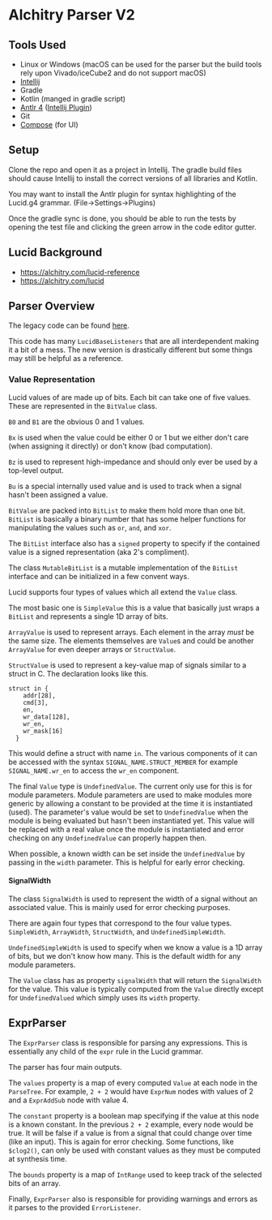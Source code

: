 # Alchitry Parser V2

## Tools Used

* Linux or Windows (macOS can be used for the parser but the build tools rely upon Vivado/iceCube2 and do not support
  macOS)
* [Intellij](https://www.jetbrains.com/idea/)
* Gradle
* Kotlin (manged in gradle script)
* [Antlr 4](https://www.antlr.org/) ([Intellij Plugin](https://plugins.jetbrains.com/plugin/7358-antlr-v4))
* Git
* [Compose](https://www.jetbrains.com/lp/compose-desktop/) (for UI)

## Setup

Clone the repo and open it as a project in Intellij. The gradle build files should cause Intellij to install the correct
versions of all libraries and Kotlin.

You may want to install the Antlr plugin for syntax highlighting of the Lucid.g4 grammar. (File->Settings->Plugins)

Once the gradle sync is done, you should be able to run the tests by opening the test file and clicking the green arrow
in the code editor gutter.

## Lucid Background

* https://alchitry.com/lucid-reference
* https://alchitry.com/lucid

## Parser Overview

The legacy code can be
found [here](https://github.com/alchitry/Alchitry-Labs/tree/master/src/com/alchitry/labs/parsers/tools/lucid).

This code has many `LucidBaseListeners` that are all interdependent making it a bit of a mess. The new version is
drastically different but some things may still be helpful as a reference.

### Value Representation

Lucid values of are made up of bits. Each bit can take one of five values. These are represented in the `BitValue`
class.

`B0` and `B1` are the obvious 0 and 1 values.

`Bx` is used when the value could be either 0 or 1 but we either don't care (when assigning it directly) or don't know
(bad computation).

`Bz` is used to represent high-impedance and should only ever be used by a top-level output.

`Bu` is a special internally used value and is used to track when a signal hasn't been assigned a value.

`BitValue` are packed into `BitList` to make them hold more than one bit. `BitList` is basically a binary number that
has some helper functions for manipulating the values such as `or`, `and`, and `xor`.

The `BitList` interface also has a `signed` property to specify if the contained value is a signed representation (aka
2's compliment).

The class `MutableBitList` is a mutable implementation of the `BitList` interface and can be initialized in a few
convent ways.

Lucid supports four types of values which all extend the `Value` class.

The most basic one is `SimpleValue` this is a value that basically just wraps a `BitList` and represents a single 1D
array of bits.

`ArrayValue` is used to represent arrays. Each element in the array *must* be the same size. The elements themselves
are `Value`s and could be another `ArrayValue` for even deeper arrays or `StructValue`.

`StructValue` is used to represent a key-value map of signals similar to a struct in C. The declaration looks like this.

```  
struct in {
    addr[28],
    cmd[3],
    en,
    wr_data[128],
    wr_en,
    wr_mask[16]
  }
  ```

This would define a struct with name `in`. The various components of it can be accessed with the
syntax `SIGNAL_NAME.STRUCT_MEMBER` for example `SIGNAL_NAME.wr_en` to access the `wr_en` component.

The final `Value` type is `UndefinedValue`. The current only use for this is for module parameters. Module parameters
are used to make modules more generic by allowing a constant to be provided at the time it is instantiated (used). The
parameter's value would be set to `UndefinedValue` when the module is being evaluated but hasn't been instantiated yet.
This value will be replaced with a real value once the module is instantiated and error checking on any `UndefinedValue`
can properly happen then.

When possible, a known width can be set inside the `UndefinedValue` by passing in the `width` parameter. This is helpful
for early error checking.

#### SignalWidth

The class `SignalWidth` is used to represent the width of a signal without an associated value. This is mainly used for
error checking purposes.

There are again four types that correspond to the four value types. `SimpleWidth`, `ArrayWidth`, `StructWidth`,
and `UndefinedSimpleWidth`.

`UndefinedSimpleWidth` is used to specify when we know a value is a 1D array of bits, but we don't know how many. This
is
the default width for any module parameters.

The `Value` class has as property `signalWidth` that will return the `SignalWidth` for the value. This value is
typically computed from the `Value` directly except for `UndefinedValued` which simply uses its `width` property.

## ExprParser

The `ExprParser` class is responsible for parsing any expressions. This is essentially any child of the `expr` rule in
the Lucid grammar.

The parser has four main outputs.

The `values` property is a map of every computed `Value` at each node in
the `ParseTree`. For example, `2 + 2` would have `ExprNum` nodes with values of 2 and a `ExprAddSub` node with value 4.

The `constant` property is a boolean map specifying if the value at this node is a known constant. In the
previous `2 + 2` example, every node would be true. It will be false if a value is from a signal that could change over
time (like an input). This is again for error checking. Some functions, like `$clog2()`, can only be used with constant
values as they must be computed at synthesis time.

The `bounds` property is a map of `IntRange` used to keep track of the selected bits of an array.

Finally, `ExprParser` also is responsible for providing warnings and errors as it parses to the
provided `ErrorListener`.